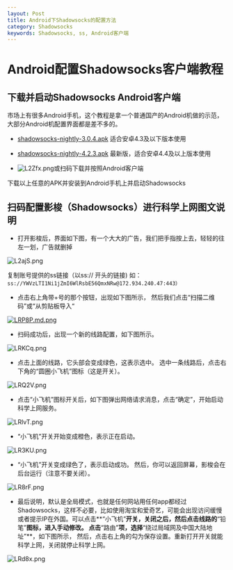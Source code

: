 ```yaml
---
layout: Post
title: Android下Shadowsocks的配置方法
category: Shadowsocks
keywords: Shadowsocks, ss, Android客户端
---
```

# Android配置Shadowsocks客户端教程

## 下载并启动Shadowsocks Android客户端

市场上有很多Android手机，这个教程是拿一个普通国产的Android机做的示范，大部分Android机配置界面都是差不多的。
- [shadowsocks-nightly-3.0.4.apk](http://7xpi4m.com1.z0.glb.clouddn.com/shadowsocks-nightly-3.0.4.apk "shadowsocks-nightly-3.0.4.apk") 适合安卓4.3及以下版本使用

- [shadowsocks-nightly-4.2.3.apk](http://7xpi4m.com1.z0.glb.clouddn.com/shadowsocks-nightly-4.2.3.apk "shadowsocks-nightly-4.2.3.apk") 最新版，适合安卓4.4及以上版本使用
- ![L2Zfx.png](https://s1.ax1x.com/2017/12/16/L2Zfx.png)或扫码下载并按照Android客户端

下载以上任意的APK并安装到Android手机上并启动Shadowsocks

## 扫码配置影梭（Shadowsocks）进行科学上网图文说明
- 打开影梭后，界面如下图，有一个大大的广告，我们把手指按上去，轻轻的往左一划，广告就删掉

![L2ajS.png](https://s1.ax1x.com/2017/12/16/L2ajS.png)

复制账号提供的ss链接（以ss:// 开头的链接) 如：`ss://YWVzLTI1Ni1jZmI6WlRsbE56QmxNRw@172.934.240.47:443）`

- 点击右上角带+号的那个按钮，出现如下图所示， 然后我们点击“扫描二维码”或“从剪贴板导入“

[![LRP8P.md.png](https://s1.ax1x.com/2017/12/16/LRP8P.md.png)](https://imgchr.com/i/LRP8P)

- 扫码成功后，出现一个新的线路配置，如下图所示。

![LRKCq.png](https://s1.ax1x.com/2017/12/16/LRKCq.png)

- 点击上面的线路，它头部会变成绿色，这表示选中。 
选中一条线路后，点击右下角的“圆圈小飞机”图标（这是开关）。

![LRQ2V.png](https://s1.ax1x.com/2017/12/16/LRQ2V.png)

- 点击“小飞机”图标开关后，如下图弹出网络请求消息，点击“确定”，开始启动科学上网服务。

![LRlvT.png](https://s1.ax1x.com/2017/12/16/LRlvT.png)

- “小飞机”开关开始变成橙色，表示正在启动。

![LR3KU.png](https://s1.ax1x.com/2017/12/16/LR3KU.png)

-  “小飞机”开关变成绿色了，表示启动成功。 然后，你可以返回屏幕，影梭会在后台运行（注意不要关闭）。

![LR8rF.png](https://s1.ax1x.com/2017/12/16/LR8rF.png)

- 最后说明，默认是全局模式，也就是任何网站用任何app都经过Shadowsocks，这样不必要，比如使用淘宝和爱奇艺，可能会出现访问缓慢或者提示IP在外国。可以点击**“小飞机”**开关，关闭之后，然后点击线路的**“铅笔”**图标，进入手动修改。 点击**“路由”**项，选择**“绕过局域网及中国大陆地址”**，如下图所示， 然后，点击右上角的勾为保存设置。重新打开开关就能科学上网，关闭就停止科学上网。

![LRd8x.png](https://s1.ax1x.com/2017/12/16/LRd8x.png)

